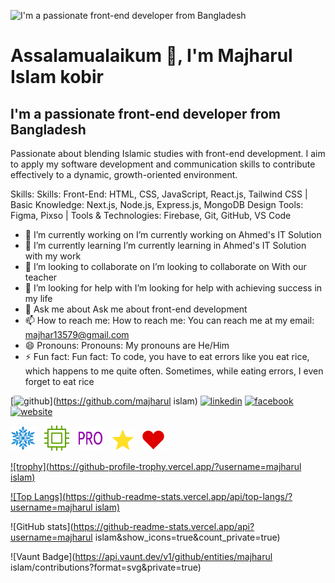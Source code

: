 ![I'm a passionate front-end developer from Bangladesh](https://scontent.fdac14-1.fna.fbcdn.net/v/t39.30808-6/470991091_612666768090652_717279334157581169_n.jpg?_nc_cat=102&ccb=1-7&_nc_sid=cc71e4&_nc_eui2=AeEifRuqHV664ZNbsFE5Kc35nvzwu34zXiae_PC7fjNeJsGSQPC3MZmZeUB8HeDFfpTzvFGqrNlL5NPVZu-LFp7Q&_nc_ohc=Db7DfAozo40Q7kNvgGX7ZNx&_nc_zt=23&_nc_ht=scontent.fdac14-1.fna&_nc_gid=AK8_NVBozdX6b06VzJkLEru&oh=00_AYCp1PitRqasU69E1qyW0z8d5VwKlyMO19pDCIQ3OvQhHw&oe=678C7768)
# Assalamualaikum 👋, I'm Majharul Islam kobir
## I'm a passionate front-end developer from Bangladesh

Passionate about blending Islamic studies with front-end development. I aim to apply my software development and communication skills to contribute effectively to a dynamic, growth-oriented environment.

Skills: Skills: Front-End: HTML, CSS, JavaScript, React.js, Tailwind CSS | Basic Knowledge: Next.js, Node.js, Express.js, MongoDB Design Tools: Figma, Pixso | Tools & Technologies: Firebase, Git, GitHub, VS Code

- 🔭 I’m currently working on I’m currently working on Ahmed's IT Solution 
- 🌱 I’m currently learning  I’m currently learning in Ahmed's IT Solution with my work 
- 👯 I’m looking to collaborate on  I’m looking to collaborate on With our teacher 
- 🤔 I’m looking for help with I’m looking for help with achieving success in my life 
- 💬 Ask me about  Ask me about front-end development 
- 📫 How to reach me: How to reach me: You can reach me at my email: majhar13579@gmail.com 
- 😄 Pronouns:  Pronouns: My pronouns are He/Him 
- ⚡ Fun fact:  Fun fact: To code, you have to eat errors like you eat rice, which happens to me quite often. Sometimes, while eating errors, I even forget to eat rice 


[<img src='https://cdn.jsdelivr.net/npm/simple-icons@3.0.1/icons/github.svg' alt='github' height='40'>](https://github.com/majharul islam)  [<img src='https://cdn.jsdelivr.net/npm/simple-icons@3.0.1/icons/linkedin.svg' alt='linkedin' height='40'>](https://www.linkedin.com/in/https://www.linkedin.com/in/majharul-islam-0345b7322?lipi=urn%3Ali%3Apage%3Ad_flagship3_profile_view_base_contact_details%3BAUU6CdpJTQK8j6YxDWQKiQ%3D%3D/)  [<img src='https://cdn.jsdelivr.net/npm/simple-icons@3.0.1/icons/facebook.svg' alt='facebook' height='40'>](https://www.facebook.com/https://www.facebook.com/majharul.islam.kobir.2024)  [<img src='https://cdn.jsdelivr.net/npm/simple-icons@3.0.1/icons/icloud.svg' alt='website' height='40'>](https://jovial-starburst-51746b.netlify.app/)  

<a href='https://archiveprogram.github.com/'><img src='https://raw.githubusercontent.com/acervenky/animated-github-badges/master/assets/acbadge.gif' width='40' height='40'></a> <a href='https://docs.github.com/en/developers'><img src='https://raw.githubusercontent.com/acervenky/animated-github-badges/master/assets/devbadge.gif' width='40' height='40'></a> <a href='https://github.com/pricing'><img src='https://raw.githubusercontent.com/acervenky/animated-github-badges/master/assets/pro.gif' width='40' height='40'></a> <a href='https://stars.github.com/'><img src='https://raw.githubusercontent.com/acervenky/animated-github-badges/master/assets/starbadge.gif' width='35' height='35'></a> <a href='https://docs.github.com/en/github/supporting-the-open-source-community-with-github-sponsors'><img src='https://raw.githubusercontent.com/acervenky/animated-github-badges/master/assets/sponsorbadge.gif' width='35' height='35'></a> 

[![trophy](https://github-profile-trophy.vercel.app/?username=majharul islam)](https://github.com/ryo-ma/github-profile-trophy)

[![Top Langs](https://github-readme-stats.vercel.app/api/top-langs/?username=majharul islam)](https://github.com/anuraghazra/github-readme-stats)

![GitHub stats](https://github-readme-stats.vercel.app/api?username=majharul islam&show_icons=true&count_private=true)  

![Vaunt Badge](https://api.vaunt.dev/v1/github/entities/majharul islam/contributions?format=svg&private=true)  


